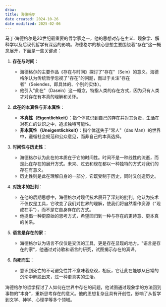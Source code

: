 ```yaml
---
draw:
title: 海德格尔
date created: 2024-10-26
date modified: 2025-02-06
---
```


马丁·海德格尔是20世纪最重要的哲学家之一，他的思想对存在主义、现象学、解释学以及后现代哲学有深远的影响。海德格尔的核心思想主要围绕着"存在"这一概念展开，下面是一些关键点：

1. **存在与时间**：
   - 海德格尔的主要作品《存在与时间》探讨了"存在"（Sein）的意义。海德格尔认为传统哲学忽视了"存在"的问题，而过于关注"存在者"（Seiendes，即具体的、个别的实体）。
   - 他引入"此在"（Dasein）这一概念，特指人类的存在方式，因为只有人类才对存在有本真的理解和关怀。

2. **此在的本真性与非本真性**：
   - **本真性（Eigentlichkeit）**：指个体意识到自己的存在并对其负责，生活在对死亡的认识之中，追求独特可能性。
   - **非本真性（Uneigentlichkeit）**：指个体迷失于"常人"（das Man）的世界中，遵循社会规范和公众意见，而非自己的本真选择。

3. **时间性与历史性**：
   - 海德格尔认为此在的本质在于它的时间性。时间不是一种线性的流逝，而是此在存在的展开方式。未来、过去和现在都以一种独特的方式对我们的存在有意义。
   - 历史性则是此在理解自身的一部分，它既受制于历史，同时又创造历史。

4. **对技术的批判**：
   - 在他的后期思想中，海德格尔对现代技术展开了深刻的批判。他认为技术不仅仅是工具，它改变了我们对世界的理解，使我们将自然看作资源（"现成在手"），而不是它自身存在的方式。
   - 他提倡一种更原始的思考方式，希望回归到一种与存在的更诗意、更本真的关系。

5. **语言是存在的家**：
   - 海德格尔认为语言不仅仅是交流的工具，更是存在显现的地方。"语言是存在的家"，他通过对诗歌和语言的研究，试图揭示存在的真谛。

6. **向死而生**：
   - 意识到死亡的不可避免性并不意味着悲观，相反，它让此在能够从日常的沉沦中解脱出来，过一种更真实的生活。

海德格尔的哲学探讨了人如何在世界中存在的问题，他试图通过现象学的方法回到事物的"本身"，重新思考存在的意义。他的思想复杂且具有开创性，影响了从哲学到文学、神学、心理学等多个领域。

